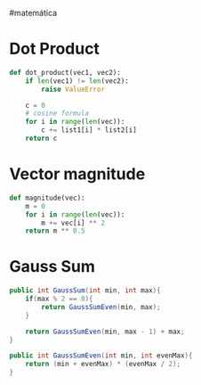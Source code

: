 #matemática 

# Dot Product


```python
def dot_product(vec1, vec2):
    if len(vec1) != len(vec2):
        raise ValueError

    c = 0
    # cosine formula 
    for i in range(len(vec)):
        c += list1[i] * list2[i]
    return c
```

# Vector magnitude

```python
def magnitude(vec):
    m = 0
    for i in range(len(vec)):
        m += vec[i] ** 2
    return m ** 0.5
```

# Gauss Sum

```c#
public int GaussSum(int min, int max){
    if(max % 2 == 0){
        return GaussSumEven(min, max);
    }

    return GaussSumEven(min, max - 1) + max;
}

public int GaussSumEven(int min, int evenMax){
    return (min + evenMax) * (evenMax / 2);
}
```